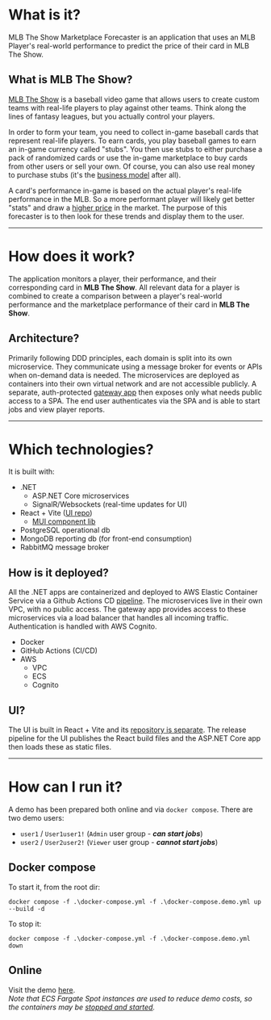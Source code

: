 # What is it?
MLB The Show Marketplace Forecaster is an application that uses an MLB Player's real-world performance to predict the price of their card in MLB The Show.

## What is MLB The Show?
[MLB The Show](https://en.wikipedia.org/wiki/MLB:_The_Show) is a baseball video game that allows users to create custom teams with real-life players to play against other teams. Think along the lines of fantasy leagues, but you actually control your players.

In order to form your team, you need to collect in-game baseball cards that represent real-life players. To earn cards, you play baseball games to earn an in-game currency called "stubs". You then use stubs to either purchase a pack of randomized cards or use the in-game marketplace to buy cards from other users or sell your own. Of course, you can also use real money to purchase stubs (it's the [business model](https://store.playstation.com/en-us/product/UP9000-PPSA17085_00-STB0050000000000) after all).

A card's performance in-game is based on the actual player's real-life performance in the MLB. So a more performant player will likely get better "stats" and draw a [higher price](https://mlb24.theshow.com/items/7d6c7d95a1e5e861c54d20002585a809) in the market. The purpose of this forecaster is to then look for these trends and display them to the user.

---

# How does it work?
The application monitors a player, their performance, and their corresponding card in **MLB The Show**. All relevant data for a player is combined to create a comparison between a player's real-world performance and the marketplace performance of their card in **MLB The Show**.

## Architecture?
Primarily following DDD principles, each domain is split into its own microservice. They communicate using a message broker for events or APIs when on-demand data is needed. The microservices are deployed as containers into their own virtual network and are not accessible publicly. A separate, auth-protected [gateway app](src/Apps/MlbTheShowForecaster.Apps.Gateway/MlbTheShowForecaster.Apps.Gateway.csproj) then exposes only what needs public access to a SPA. The end user authenticates via the SPA and is able to start jobs and view player reports.

---

# Which technologies?
It is built with:
 - .NET
   - ASP.NET Core microservices
   - SignalR/Websockets (real-time updates for UI)
 - React + Vite ([UI repo](https://github.com/bretten/mlb-the-show-forecaster-ui))
   - [MUI component lib](https://mui.com/)
 - PostgreSQL operational db
 - MongoDB reporting db (for front-end consumption)
 - RabbitMQ message broker

## How is it deployed?
All the .NET apps are containerized and deployed to AWS Elastic Container Service via a Github Actions CD [pipeline](.github/workflows/cd-release.yml). The microservices live in their own VPC, with no public access. The gateway app provides access to these microservices via a load balancer that handles all incoming traffic. Authentication is handled with AWS Cognito.
 - Docker
 - GitHub Actions (CI/CD)
 - AWS
   - VPC
   - ECS
   - Cognito

## UI?
The UI is built in React + Vite and its [repository is separate](https://github.com/bretten/mlb-the-show-forecaster-ui). The release pipeline for the UI publishes the React build files and the ASP.NET Core app then loads these as static files.

---

# How can I run it?
A demo has been prepared both online and via `docker compose`. There are two demo users:
 - `user1` / `User1user1!` (`Admin` user group - **_can start jobs_**)
 - `user2` / `User2user2!` (`Viewer` user group - **_cannot start jobs_**)

## Docker compose
To start it, from the root dir:
```shell
docker compose -f .\docker-compose.yml -f .\docker-compose.demo.yml up --build -d
```

To stop it:
```shell
docker compose -f .\docker-compose.yml -f .\docker-compose.demo.yml down
```

## Online
Visit the demo [here](https://mlb-the-show-forecaster.brettnamba.com/).\
_Note that ECS Fargate Spot instances are used to reduce demo costs, so the containers may be [stopped and started](https://docs.aws.amazon.com/AmazonECS/latest/developerguide/fargate-capacity-providers.html#fargate-capacity-providers-termination)._
